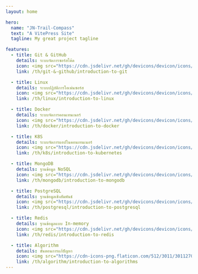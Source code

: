 ```yaml
---
layout: home

hero:
  name: "JN-Trail-Compass"
  text: "A VitePress Site"
  tagline: My great project tagline

features:
  - title: Git & GitHub 
    details: ระบบจัดการซอร์สโค้ด
    icon: <img src="https://cdn.jsdelivr.net/gh/devicons/devicon/icons/github/github-original.svg" width="24" height="24" />
    link: /th/git-&-github/introduction-to-git

  - title: Linux 
    details: ระบบปฏิบัติการโอเพ่นซอร์ส
    icon: <img src="https://cdn.jsdelivr.net/gh/devicons/devicon/icons/linux/linux-original.svg" width="24" height="24" />
    link: /th/linux/introduction-to-linux

  - title: Docker 
    details: ระบบจัดการคอนเทนเนอร์
    icon: <img src="https://cdn.jsdelivr.net/gh/devicons/devicon/icons/docker/docker-original.svg" width="24" height="24" />
    link: /th/docker/introduction-to-docker  

  - title: K8S 
    details: ระบบจัดการแอปในคอนเทนเนอร์
    icon: <img src="https://cdn.jsdelivr.net/gh/devicons/devicon/icons/kubernetes/kubernetes-plain.svg" width="24" height="24" />
    link: /th/k8s/introduction-to-kubernetes     

  - title: MongoDB
    details: ฐานข้อมูล NoSQL
    icon: <img src="https://cdn.jsdelivr.net/gh/devicons/devicon/icons/mongodb/mongodb-original.svg" width="24" height="24" />
    link: /th/mongodb/introduction-to-mongodb

  - title: PostgreSQL 
    details: ฐานข้อมูลเชิงสัมพันธ์
    icon: <img src="https://cdn.jsdelivr.net/gh/devicons/devicon/icons/postgresql/postgresql-original.svg" width="24" height="24" />
    link: /th/postgresql/introduction-to-postgresql 

  - title: Redis 
    details: ฐานข้อมูลแบบ In-memory
    icon: <img src="https://cdn.jsdelivr.net/gh/devicons/devicon/icons/redis/redis-original.svg" width="24" height="24" />
    link: /th/redis/introduction-to-redis   

  - title: Algorithm 
    details: ขั้นตอนการแก้ปัญหา
    icon: <img src="https://cdn-icons-png.flaticon.com/512/3011/3011270.png" width="24" height="24" />
    link: /th/algorithm/introduction-to-algorithms               
---
```

